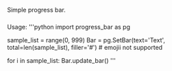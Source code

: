 Simple progress bar.
###

Usage:
'''python
import progress_bar as pg

sample_list = range(0, 999)
Bar = pg.SetBar(text='Text', total=len(sample_list), filler='#') # emojii not supported

for i in sample_list:
    Bar.update_bar()
'''